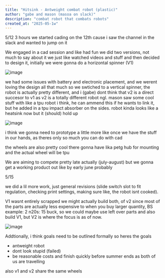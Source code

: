 ```yaml
---
title: "Hitsink - Antweight combat robot (plastic)"
author: "gabe and mason (masoa on slack)"
description: "combat robot that combats robots"
created_at: "2025-05-1w"
---
```


5/12 3 hours
we started cading on the 12th cause i saw the channel in the slack and wanted to jump on it

We engaged in a cad session and like had fun we did two versions, not much to say about it we just like watched videos and stuff and then decided to design it, initially we were gonna do a horizontal spinner (V1) 

![image](https://github.com/user-attachments/assets/07f10e8e-cd10-46c8-b1b6-c8427cb1a785)

we had some issues with battery and electronic placement, and we werent loving the design all that much so we swtiched to a vertical spinner, the robot is actually pretty different, and i (gabe) dont think that v2 is a direct succesor to v1 as v2 is a totally different robot ngl. 
mason saw some cool stuff with like a tpu robot i think, he can ammend this if he wants to link it, but he added in a tpu impact absorber on the sides. robot kinda looks like a heatsink now but it (should) hold up

![image](https://github.com/user-attachments/assets/a09d3a1f-33cb-4f0d-8804-c7a5d4b645ea)

i think we gonna need to prototype a little more like once we have the stuff in our hands, as theres only so much you can do with cad

the wheels are also pretty cool there gonna have lika  petg hub for mounting and the actual wheel will be tpu

We are aiming to compete pretty late actually (july-august) but we gonna get a working product out like by early june probably

5/15 

we did a lil more work, just general revisions (slide switch slot to fit regulation, checking print settings, making sure like, the robot isnt cooked).

V1 wasnt entirely scrapped we might actually build both, of v2 since most of the parts are actually less expensive to when you buy larger quantity, BS example: 2 n20s: 15 buck, so we could maybe use left over parts and also build V1, but V2 is where the focus is as of now. 

![image](https://github.com/user-attachments/assets/25f5a26b-d042-4625-884d-f160bfaae0b1)

Addtionally, i think goals need to be outlined formally so heres the goals
- antweight robot
- dont look stupid (failed)
- be reasonable costs and finish quickly before summer ends as both of us are travelling

also v1 and v2 share the same wheels
